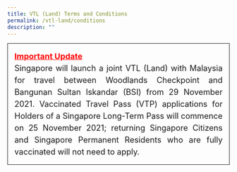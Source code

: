 ```yaml
---
title: VTL (Land) Terms and Conditions
permalink: /vtl-land/conditions
description: ""
---
```

<div style="padding-left: 5px; padding-bottom: 20px; padding:15px; font-size:16px; line-height:1.0; border-style: solid; border-width: 1px; margin-bottom:20px; text-align:justify;">
	<p style="font-size:18px; margin-top:0px; margin-bottom:0px; line-height:1.5;"><span style="color:red;"><b><u>Important Update</u></b></span></p>
	<p style="font-size:18px; margin-top:0px; margin-bottom:0px; line-height:1.5;">Singapore will launch a joint VTL (Land) with Malaysia for travel between Woodlands Checkpoint and Bangunan Sultan Iskandar (BSI) from 29 November 2021. Vaccinated Travel Pass (VTP) applications for Holders of a Singapore Long-Term Pass will commence on 25 November 2021; returning Singapore Citizens and Singapore Permanent Residents who are fully vaccinated will not need to apply.</p>
</div>